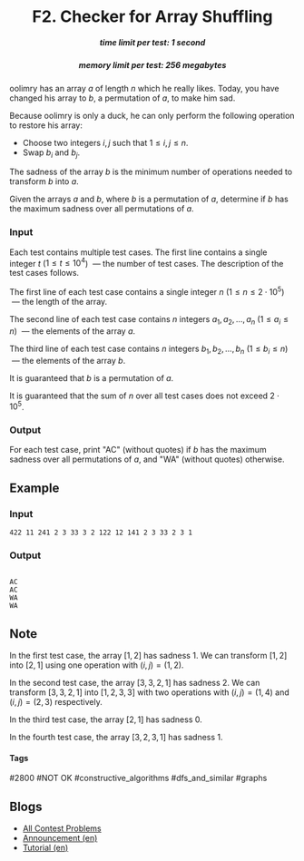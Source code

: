 <h1 style='text-align: center;'> F2. Checker for Array Shuffling</h1>

<h5 style='text-align: center;'>time limit per test: 1 second</h5>
<h5 style='text-align: center;'>memory limit per test: 256 megabytes</h5>

oolimry has an array $a$ of length $n$ which he really likes. Today, you have changed his array to $b$, a permutation of $a$, to make him sad.

Because oolimry is only a duck, he can only perform the following operation to restore his array: 

* Choose two integers $i,j$ such that $1 \leq i,j \leq n$.
* Swap $b_i$ and $b_j$.

The sadness of the array $b$ is the minimum number of operations needed to transform $b$ into $a$.

Given the arrays $a$ and $b$, where $b$ is a permutation of $a$, determine if $b$ has the maximum sadness over all permutations of $a$.

### Input

Each test contains multiple test cases. The first line contains a single integer $t$ ($1 \leq t \leq 10^4$)  — the number of test cases. The description of the test cases follows.

The first line of each test case contains a single integer $n$ ($1 \leq n \leq 2 \cdot 10^5$)  — the length of the array.

The second line of each test case contains $n$ integers $a_1, a_2, \ldots, a_n$ ($1 \leq a_i \leq n$)  — the elements of the array $a$.

The third line of each test case contains $n$ integers $b_1, b_2, \ldots, b_n$ ($1 \leq b_i \leq n$)  — the elements of the array $b$.

It is guaranteed that $b$ is a permutation of $a$.

It is guaranteed that the sum of $n$ over all test cases does not exceed $2 \cdot 10^5$.

### Output

For each test case, print "AC" (without quotes) if $b$ has the maximum sadness over all permutations of $a$, and "WA" (without quotes) otherwise.

## Example

### Input


```text
422 11 241 2 3 33 3 2 122 12 141 2 3 33 2 3 1
```
### Output

```text

AC
AC
WA
WA

```
## Note

In the first test case, the array $[1,2]$ has sadness $1$. We can transform $[1,2]$ into $[2,1]$ using one operation with $(i,j)=(1,2)$.

In the second test case, the array $[3,3,2,1]$ has sadness $2$. We can transform $[3,3,2,1]$ into $[1,2,3,3]$ with two operations with $(i,j)=(1,4)$ and $(i,j)=(2,3)$ respectively.

In the third test case, the array $[2,1]$ has sadness $0$.

In the fourth test case, the array $[3,2,3,1]$ has sadness $1$.



#### Tags 

#2800 #NOT OK #constructive_algorithms #dfs_and_similar #graphs 

## Blogs
- [All Contest Problems](../Codeforces_Global_Round_20.md)
- [Announcement (en)](../blogs/Announcement_(en).md)
- [Tutorial (en)](../blogs/Tutorial_(en).md)
